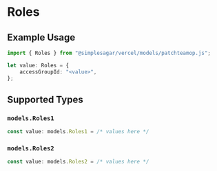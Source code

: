 # Roles

## Example Usage

```typescript
import { Roles } from "@simplesagar/vercel/models/patchteamop.js";

let value: Roles = {
    accessGroupId: "<value>",
};
```

## Supported Types

### `models.Roles1`

```typescript
const value: models.Roles1 = /* values here */
```

### `models.Roles2`

```typescript
const value: models.Roles2 = /* values here */
```

